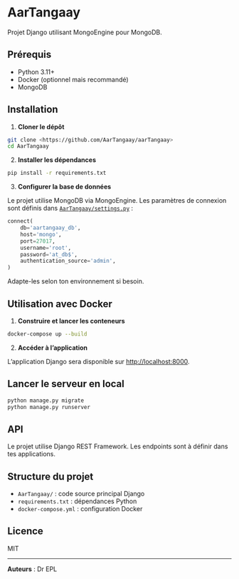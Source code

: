 # AarTangaay

Projet Django utilisant MongoEngine pour MongoDB.

## Prérequis

- Python 3.11+
- Docker (optionnel mais recommandé)
- MongoDB

## Installation

1. **Cloner le dépôt**

```bash
git clone <https://github.com/AarTangaay/aarTangaay>
cd AarTangaay
```

2. **Installer les dépendances**

```bash
pip install -r requirements.txt
```

3. **Configurer la base de données**

Le projet utilise MongoDB via MongoEngine. Les paramètres de connexion sont définis dans [`AarTangaay/settings.py`](AarTangaay/settings.py) :

```python
connect(
    db='aartangaay_db',
    host='mongo',
    port=27017,
    username='root',
    password='at_db$',
    authentication_source='admin',
)
```

Adapte-les selon ton environnement si besoin.

## Utilisation avec Docker

1. **Construire et lancer les conteneurs**

```bash
docker-compose up --build
```

2. **Accéder à l’application**

L’application Django sera disponible sur [http://localhost:8000](http://localhost:8000).

## Lancer le serveur en local

```bash
python manage.py migrate
python manage.py runserver
```

## API

Le projet utilise Django REST Framework. Les endpoints sont à définir dans tes applications.

## Structure du projet

- `AarTangaay/` : code source principal Django
- `requirements.txt` : dépendances Python
- `docker-compose.yml` : configuration Docker

## Licence

MIT

---

**Auteurs** :
Dr EPL